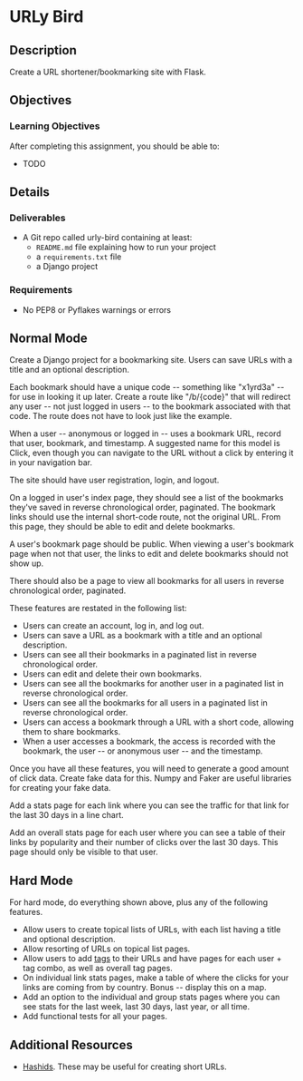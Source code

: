 # URLy Bird

## Description

Create a URL shortener/bookmarking site with Flask.

## Objectives

### Learning Objectives

After completing this assignment, you should be able to:

* TODO

## Details

### Deliverables

* A Git repo called urly-bird containing at least:
  * `README.md` file explaining how to run your project
  * a `requirements.txt` file
  * a Django project

### Requirements  

* No PEP8 or Pyflakes warnings or errors

## Normal Mode

Create a Django project for a bookmarking site. Users can save URLs with
a title and an optional description.

Each bookmark should have a unique code -- something like "x1yrd3a" -- for use
in looking it up later. Create a route like "/b/{code}" that will redirect any
user -- not just logged in users -- to the bookmark associated with that code.
The route does not have to look just like the example.

When a user -- anonymous or logged in -- uses a bookmark URL, record that user,
bookmark, and timestamp. A suggested name for this model is Click, even though
you can navigate to the URL without a click by entering it in your navigation
bar.

The site should have user registration, login, and logout.

On a logged in user's index page, they should see a list of the bookmarks
they've saved in reverse chronological order, paginated. The bookmark links
should use the internal short-code route, not the original URL. From this page,
they should be able to edit and delete bookmarks.

A user's bookmark page should be public. When viewing a user's bookmark page
when not that user, the links to edit and delete bookmarks should not show up.

There should also be a page to view all bookmarks for all users in reverse
chronological order, paginated.

These features are restated in the following list:

* Users can create an account, log in, and log out.
* Users can save a URL as a bookmark with a title and an optional description.
* Users can see all their bookmarks in a paginated list in reverse chronological order.
* Users can edit and delete their own bookmarks.
* Users can see all the bookmarks for another user in a paginated list in reverse chronological order.
* Users can see all the bookmarks for all users in a paginated list in reverse chronological order.
* Users can access a bookmark through a URL with a short code, allowing them to share bookmarks.
* When a user accesses a bookmark, the access is recorded with the bookmark, the user -- or anonymous user -- and the timestamp.

Once you have all these features, you will need to generate a good amount of
click data. Create fake data for this. Numpy and Faker are useful libraries for
creating your fake data.

Add a stats page for each link where you can see the traffic for that link for the last 30 days in a line chart.

Add an overall stats page for each user where you can see a table of their links by popularity and their number
of clicks over the last 30 days. This page should only be visible to that user.

## Hard Mode

For hard mode, do everything shown above, plus any of the following features.

* Allow users to create topical lists of URLs, with each list having a title and
optional description.
* Allow resorting of URLs on topical list pages.
* Allow users to add [tags](https://en.wikipedia.org/wiki/Tag_(metadata)) to their URLs and have pages for each user + tag combo, as well as overall tag pages.
* On individual link stats pages, make a table of where the clicks for your links are coming from by country. Bonus -- display this on a map.
* Add an option to the individual and group stats pages where you can see stats for the last week, last 30 days, last year, or all time.
* Add functional tests for all your pages.

## Additional Resources

* [Hashids](http://hashids.org/python/). These may be useful for creating short URLs.
